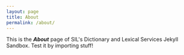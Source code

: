 ```yaml
---
layout: page
title: About
permalink: /about/
---
```


This is the _**About**_ page of SIL's Dictionary and Lexical Services Jekyll Sandbox.
Test it by importing stuff!
